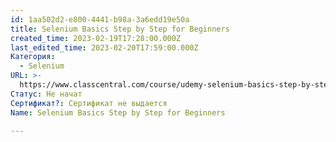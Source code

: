 ```yaml
---
id: 1aa502d2-e800-4441-b98a-3a6edd19e50a
title: Selenium Basics Step by Step for Beginners
created_time: 2023-02-19T17:28:00.000Z
last_edited_time: 2023-02-20T17:59:00.000Z
Категория:
  - Selenium
URL: >-
  https://www.classcentral.com/course/udemy-selenium-basics-step-by-step-for-beginners-26808
Статус: Не начат
Сертификат?: Сертификат не выдается
Name: Selenium Basics Step by Step for Beginners

---
```

